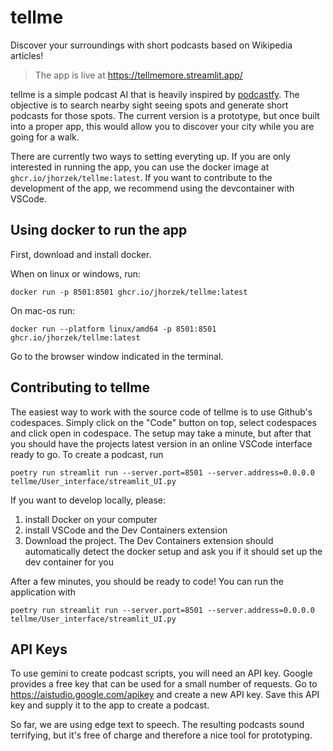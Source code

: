 # tellme

Discover your surroundings with short podcasts based on Wikipedia articles!

> The app is live at https://tellmemore.streamlit.app/

tellme is a simple podcast AI that is heavily inspired by [podcastfy](https://github.com/souzatharsis/podcastfy). The objective is to search nearby sight seeing spots and generate short podcasts for those spots. The current version is a prototype, but once built into a proper app, this would allow you to discover your city while you are going for a walk.

There are currently two ways to setting everyting up. If you are only interested in running the app, you can use
the docker image at `ghcr.io/jhorzek/tellme:latest`. If you want to contribute to the development of the app, we recommend using the devcontainer with VSCode.

## Using docker to run the app

First, download and install docker. 

When on linux or windows, run:

```
docker run -p 8501:8501 ghcr.io/jhorzek/tellme:latest
```

On mac-os run:

```
docker run --platform linux/amd64 -p 8501:8501 ghcr.io/jhorzek/tellme:latest
```

Go to the browser window indicated in the terminal.

## Contributing to tellme

The easiest way to work with the source code of tellme is to use Github's codespaces. Simply click on the "Code" button on top, select codespaces and click open in codespace. The setup may take a minute, but after that you should have the projects latest version in an online VSCode interface ready to go. To create a podcast, run

```
poetry run streamlit run --server.port=8501 --server.address=0.0.0.0 tellme/User_interface/streamlit_UI.py
```

If you want to develop locally, please:

1. install Docker on your computer
2. install VSCode and the Dev Containers extension
3. Download the project. The Dev Containers extension should automatically detect the docker setup and ask you if it should set up the dev container for you

After a few minutes, you should be ready to code! You can run the application with

```
poetry run streamlit run --server.port=8501 --server.address=0.0.0.0 tellme/User_interface/streamlit_UI.py
```

## API Keys

To use gemini to create podcast scripts, you will need an API key. Google provides a free key that can be used for a small number of requests. Go to https://aistudio.google.com/apikey
and create a new API key. Save this API key and supply it to the app to create a podcast.

So far, we are using edge text to speech. The resulting podcasts sound terrifying, but it's free of charge and therefore a nice tool for
prototyping.
